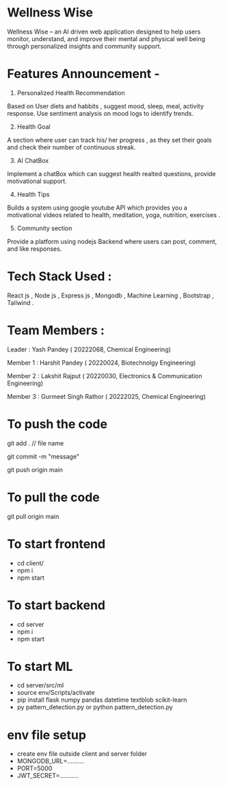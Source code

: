 # Wellness Wise
Wellness Wise – an AI driven web application designed to help users monitor, understand, and
improve their mental and physical well being through personalized insights and community
support.


# Features Announcement -
1. Personalized Health Recommendation
   
Based on User diets and habbits , suggest mood, sleep, meal, activity response. Use sentiment
analysis on mood logs to identify trends.

2. Health Goal

A section where user can track his/ her progress , as they set their goals and check their number
of continuous streak.

3. AI ChatBox

Implement a chatBox which can suggest health realted questions, provide motivational support.

4. Health Tips 

Builds a system using google youtube API which provides you a motivational videos related to health, meditation, yoga, nutrition, exercises .

5. Community section
   
Provide a platform using nodejs Backend where users can post, comment, and like responses.


# Tech Stack Used :
React js , Node js , Express js , Mongodb , Machine Learning , Bootstrap , Tailwind .


# Team Members : 
Leader : Yash Pandey ( 20222068, Chemical Engineering)

Member 1 : Harshit Pandey ( 20220024, Biotechnolgy Engineering)

Member 2 : Lakshit Rajput ( 20220030, Electronics & Communication Engineering)

Member 3 : Gurmeet Singh Rathor ( 20222025, Chemical Engineering)


# To push the code 
git add .  // file name

git commit -m "message"

git push origin main

# To pull the code
git pull origin main

# To start frontend 
- cd client/
- npm i
- npm start

# To start backend
- cd server
- npm i
- npm start

# To start ML
- cd server/src/ml
- source env/Scripts/activate
- pip install flask numpy pandas datetime textblob scikit-learn
- py pattern_detection.py  or  python pattern_detection.py 


# env file setup
- create env file outside client and server folder
- MONGODB_URL=..........
- PORT=5000
- JWT_SECRET=...........
